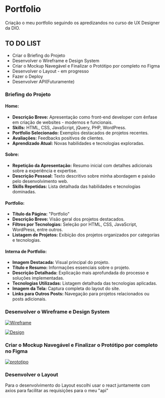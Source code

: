 
# Portfolio

Criação o meu portfolio seguindo os apredizandos no curso de UX Designer da DIO.

## TO DO LIST

- Criar o Briefing do Projeto
- Desenvolver o Wireframe e Design System  
- Criar o Mockup Navegável e Finalizar o Protótipo por completo no Figma
- Desenvolver o Layout - em progresso
- Fazer o Deploy
- Desenvolver API(Futuramente)

### Briefing do Projeto

#### Home:
- **Descrição Breve:** Apresentação como front-end developer com ênfase em criação de websites - modernos e funcionais.
- **Skills:** HTML, CSS, JavaScript, jQuery, PHP, WordPress.
- **Portfolio Selecionado:** Exemplos destacados de projetos recentes.
- **Avaliações:** Feedbacks positivos de clientes.
- **Aprendizado Atual:** Novas habilidades e tecnologias exploradas.

#### Sobre:
- **Repetição da Apresentação:** Resumo inicial com detalhes adicionais sobre a experiência e expertise.
- **Descrição Pessoal:** Texto descritivo sobre minha abordagem e paixão pelo desenvolvimento web.
- **Skills Repetidas:** Lista detalhada das habilidades e tecnologias dominadas.

#### Portfolio:
- **Título da Página:** "Portfolio"
- **Descrição Breve:** Visão geral dos projetos destacados.
- **Filtros por Tecnologias:** Seleção por HTML, CSS, JavaScript, WordPress, entre outros.
- **Listagem de Projetos:** Exibição dos projetos organizados por categorias e tecnologias.

#### Interna de Portfolio:
- **Imagem Destacada:** Visual principal do projeto.
- **Título e Resumo:** Informações essenciais sobre o projeto.
- **Descrição Detalhada:** Explicação mais aprofundada do processo e soluções implementadas.
- **Tecnologias Utilizadas:** Listagem detalhada das tecnologias aplicadas.
- **Imagem da Tela:** Captura completa do layout do site.
- **Links para Outros Posts:** Navegação para projetos relacionados ou posts adicionais.

### Desenvolver o Wireframe e Design System

[![Wireframe](https://img.shields.io/badge/wireframe-2c2c2c?style=for-the-badge&logo=figma)](https://www.figma.com/design/JL8vMPinWMmX9ZHOSZBUCW/Meu-Portfolio?node-id=1-4&t=twaSYYbuAkBgLfa4-0)

[![Design](https://img.shields.io/badge/design_System-2c2c2c?style=for-the-badge&logo=figma)](https://www.figma.com/design/JL8vMPinWMmX9ZHOSZBUCW/Meu-Portfolio?node-id=50-139&t=cH28kBtU0gpTn1CY-1)

### Criar o Mockup Navegável e Finalizar o Protótipo por completo no Figma

[![prototipo](https://img.shields.io/badge/protótipo-2c2c2c?style=for-the-badge&logo=figma)](https://www.figma.com/proto/JL8vMPinWMmX9ZHOSZBUCW/Meu-Portfolio?page-id=66%3A458&node-id=137-1570&viewport=743%2C365%2C0.5&t=T50gvpyPL03TMWqk-1&scaling=scale-down&content-scaling=fixed)

### Desenvolver o Layout

Para o desenvolvimento do Layout escolhi usar o react juntamente com axios para facilitar as requisições para o meu "api"
